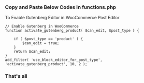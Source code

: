 ### Copy and Paste Below Codes in functions.php
To Enable Gutenberg Editor in WooCommerce Post Editor
```
// Enable Gutenberg in WooCommerce
function activate_gutenberg_product( $can_edit, $post_type ) {

    if ( $post_type == 'product' ) {
        $can_edit = true;
    }
    return $can_edit;
}
add_filter( 'use_block_editor_for_post_type', 'activate_gutenberg_product', 10, 2 );
```

### That's all
